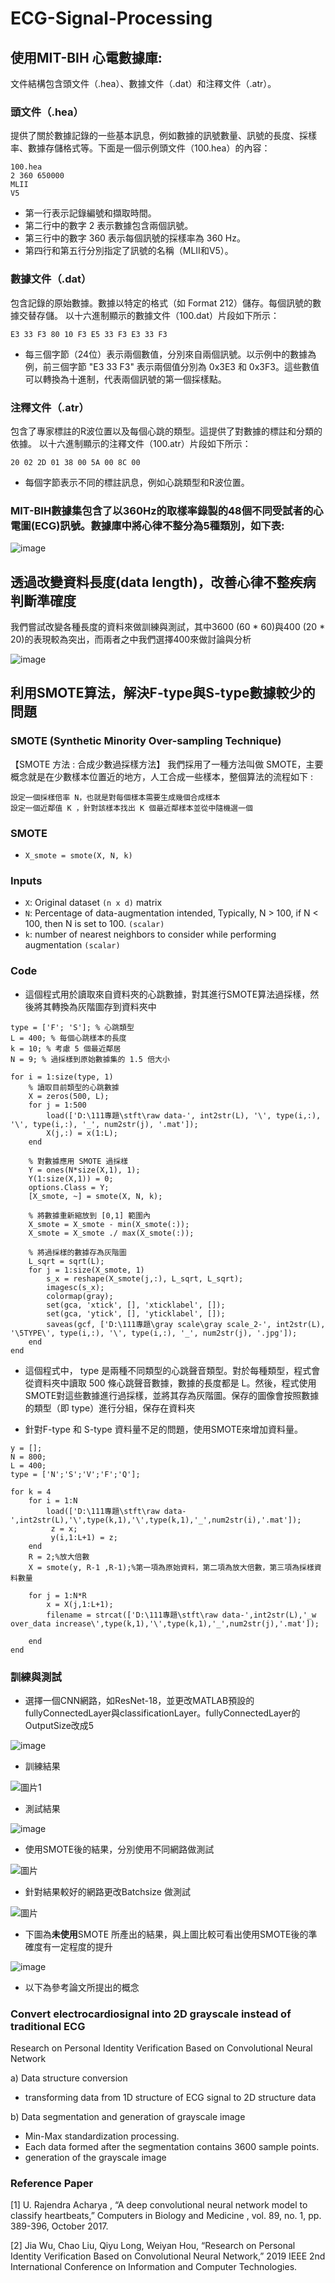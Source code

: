 # ECG-Signal-Processing
## 使用MIT-BIH 心電數據庫:
文件結構包含頭文件（.hea）、數據文件（.dat）和注釋文件（.atr）。
### 頭文件（.hea）
提供了關於數據記錄的一些基本訊息，例如數據的訊號數量、訊號的長度、採樣率、數據存儲格式等。下面是一個示例頭文件（100.hea）的內容：
```
100.hea
2 360 650000
MLII
V5
```
* 第一行表示記錄編號和擷取時間。
* 第二行中的數字 2 表示數據包含兩個訊號。
* 第三行中的數字 360 表示每個訊號的採樣率為 360 Hz。
* 第四行和第五行分別指定了訊號的名稱（MLII和V5）。
  
### 數據文件（.dat）
包含記錄的原始數據。數據以特定的格式（如 Format 212）儲存。每個訊號的數據交替存儲。
以十六進制顯示的數據文件（100.dat）片段如下所示：
```
E3 33 F3 80 10 F3 E5 33 F3 E3 33 F3
```
* 每三個字節（24位）表示兩個數值，分別來自兩個訊號。以示例中的數據為例，前三個字節 "E3 33 F3" 表示兩個值分別為 0x3E3 和 0x3F3。這些數值可以轉換為十進制，代表兩個訊號的第一個採樣點。

### 注釋文件（.atr）
包含了專家標註的R波位置以及每個心跳的類型。這提供了對數據的標註和分類的依據。
以十六進制顯示的注釋文件（100.atr）片段如下所示：
```
20 02 2D 01 38 00 5A 00 8C 00
```
* 每個字節表示不同的標註訊息，例如心跳類型和R波位置。
  
### MIT-BIH數據集包含了以360Hz的取樣率錄製的48個不同受試者的心電圖(ECG)訊號。數據庫中將心律不整分為5種類別，如下表:

![image](https://github.com/Anderson991288/ECG-Signal-Processing/assets/68816726/3a044d66-7f51-4819-ab5f-bbd25f094c30)


## 透過改變資料長度(data length)，改善心律不整疾病判斷準確度

我們嘗試改變各種長度的資料來做訓練與測試，其中3600 (60 * 60)與400 (20 * 20)的表現較為突出，而兩者之中我們選擇400來做討論與分析

![image](https://github.com/Anderson991288/ECG-Signal-Processing/assets/68816726/eff0e7bf-8ee5-4abd-880a-ec5f9e46e346)




##  利用SMOTE算法，解決F-type與S-type數據較少的問題
### SMOTE (Synthetic Minority Over-sampling Technique) 

【SMOTE 方法 : 合成少數過採樣方法】
我們採用了一種方法叫做 SMOTE，主要概念就是在少數樣本位置近的地方，人工合成一些樣本，整個算法的流程如下 :

    設定一個採樣倍率 N，也就是對每個樣本需要生成幾個合成樣本
    設定一個近鄰值 K ，針對該樣本找出 K 個最近鄰樣本並從中隨機選一個
   


###  SMOTE
- `X_smote = smote(X, N, k)` 
### Inputs
- `X`: Original dataset `(n x d)` matrix
- `N`: Percentage of data-augmentation intended, Typically, N > 100, if N < 100, then N is set to 100. `(scalar)`
- `k`: number of nearest neighbors to consider while performing augmentation `(scalar)`
 
### Code

* 這個程式用於讀取來自資料夾的心跳數據，對其進行SMOTE算法過採樣，然後將其轉換為灰階圖存到資料夾中

```
type = ['F'; 'S']; % 心跳類型
L = 400; % 每個心跳樣本的長度
k = 10; % 考慮 5 個最近鄰居
N = 9; % 過採樣到原始數據集的 1.5 倍大小

for i = 1:size(type, 1)
    % 讀取目前類型的心跳數據
    X = zeros(500, L);
    for j = 1:500
        load(['D:\111專題\stft\raw data-', int2str(L), '\', type(i,:), '\', type(i,:), '_', num2str(j), '.mat']);
        X(j,:) = x(1:L);
    end
    
    % 對數據應用 SMOTE 過採樣
    Y = ones(N*size(X,1), 1);
    Y(1:size(X,1)) = 0;
    options.Class = Y;
    [X_smote, ~] = smote(X, N, k);

    % 將數據重新縮放到 [0,1] 範圍內
    X_smote = X_smote - min(X_smote(:));
    X_smote = X_smote ./ max(X_smote(:));
    
    % 將過採樣的數據存為灰階圖
    L_sqrt = sqrt(L);
    for j = 1:size(X_smote, 1)
        s_x = reshape(X_smote(j,:), L_sqrt, L_sqrt);
        imagesc(s_x);
        colormap(gray);
        set(gca, 'xtick', [], 'xticklabel', []);
        set(gca, 'ytick', [], 'yticklabel', []);
        saveas(gcf, ['D:\111專題\gray scale\gray scale_2-', int2str(L), '\5TYPE\', type(i,:), '\', type(i,:), '_', num2str(j), '.jpg']);
    end
end
```
* 這個程式中， type 是兩種不同類型的心跳聲音類型。對於每種類型，程式會從資料夾中讀取 500 條心跳聲音數據，數據的長度都是 L。然後，程式使用SMOTE對這些數據進行過採樣，並將其存為灰階圖。保存的圖像會按照數據的類型（即 type）進行分組，保存在資料夾


* 針對F-type 和 S-type 資料量不足的問題，使用SMOTE來增加資料量。

```
y = [];
N = 800;
L = 400;
type = ['N';'S';'V';'F';'Q'];

for k = 4
    for i = 1:N
        load(['D:\111專題\stft\raw data-',int2str(L),'\',type(k,1),'\',type(k,1),'_',num2str(i),'.mat']);
         z = x;
         y(i,1:L+1) = z;
    end
    R = 2;%放大倍數
    X = smote(y, R-1 ,R-1);%第一項為原始資料，第二項為放大倍數，第三項為採樣資料數量

    for j = 1:N*R
        x = X(j,1:L+1);
        filename = strcat(['D:\111專題\stft\raw data-',int2str(L),'_w over_data increase\',type(k,1),'\',type(k,1),'_',num2str(j),'.mat']);    
    
    end
end
```

### 訓練與測試

* 選擇一個CNN網路，如ResNet-18，並更改MATLAB預設的fullyConnectedLayer與classificationLayer。fullyConnectedLayer的OutputSize改成5

![image](https://github.com/Anderson991288/ECG-Signal-Processing/assets/68816726/35b78a40-71af-420b-bed2-24477939f404)


* 訓練結果
  
![圖片1](https://github.com/Anderson991288/ECG-Signal-Processing/assets/68816726/ac2799b1-a571-4cbf-b8d3-e54d51feb451)

* 測試結果
  
![image](https://github.com/Anderson991288/ECG-Signal-Processing/assets/68816726/665ef8e6-a4a8-4ec6-95f4-9f715aaa1482)
  

* 使用SMOTE後的結果，分別使用不同網路做測試

![圖片](https://user-images.githubusercontent.com/68816726/236611552-920e5e36-a6b8-4be8-aaae-d690a9400ad5.png)

* 針對結果較好的網路更改Batchsize 做測試

![圖片](https://user-images.githubusercontent.com/68816726/236611474-a79fb992-070c-40ed-90df-29d61e990dae.png)

* 下圖為**未使用**SMOTE 所產出的結果，與上圖比較可看出使用SMOTE後的準確度有一定程度的提升

![image](https://github.com/Anderson991288/ECG-Signal-Processing/assets/68816726/f82fa927-59d1-446e-9d39-c3a6e550b16e)



* 以下為參考論文所提出的概念
  
### Convert electrocardiosignal into 2D grayscale instead of traditional ECG

 Research on Personal Identity Verification Based on Convolutional Neural Network

a) Data structure conversion
 * transforming data from 1D structure of ECG signal to 2D structure data

b) Data segmentation and generation of grayscale image

  *  Min-Max standardization processing.
 *  Each data formed after the segmentation contains 3600 sample points.
 * generation of the grayscale image

### Reference Paper 
[1] U. Rajendra Acharya , “A deep convolutional neural network model to classify heartbeats,” Computers in Biology and Medicine , vol. 89, no. 1, pp. 389-396, October 2017.

[2] Jia Wu, Chao Liu, Qiyu Long, Weiyan Hou, “Research on Personal Identity Verification Based on Convolutional Neural Network,” 2019 IEEE 2nd International Conference on Information and Computer Technologies.






